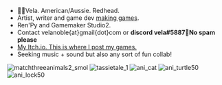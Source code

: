 - 🦘🦌Vela. American/Aussie. Redhead.
- Artist, writer and game dev [making games](https://velanoble.com/).
- Ren'Py and Gamemaker Studio2.
- Contact velanoble{at}gmail{dot}com or <strong> discord vela#5887🔑No spam please</strong>
- [My Itch.io. This is where I post my games.](https://velanoble.itch.io/)
- Seeking music + sound but also any sort of fun collab!


![matchthreeanimals2_smol](https://user-images.githubusercontent.com/47091951/199380258-0b23e60e-dc53-41b9-b5b9-4b02dc35f8de.gif)
![tassietale_1](https://user-images.githubusercontent.com/47091951/149853883-9ea8f44b-d50e-4048-a9d6-2f87bf206863.gif)
![ani_cat](https://user-images.githubusercontent.com/47091951/127810728-b10a6a0b-f218-4af5-bfcc-eb75cc3ec81a.gif)
![ani_turtle50](https://user-images.githubusercontent.com/47091951/123736006-6fcdd880-d8df-11eb-8be0-f37228f7d6cb.gif)
![ani_lock50](https://user-images.githubusercontent.com/47091951/133012077-2d67ca10-a1d2-4f72-80ac-458bfc1bf427.gif)
